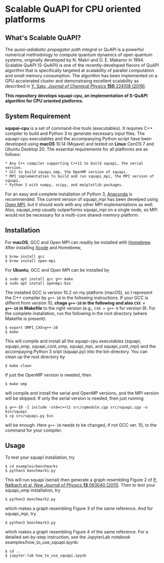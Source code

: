 # **Scalable QuAPI for CPU oriented platforms**

## What's Scalable QuAPI?
The *quasi-adiabatic propagator path integral* or QuAPI is a powerful numerical methodology to compute quantum dynamics of open quantum systems, originally developed by N. Makri and D. E. Makarov in 1994.
Scalable QuAPI (S-QuAPI) is one of the recently-developed flavors of QuAPI algorithm that is specifically targeted at scalability of parallel computation and small memory consumption.
The algorithm has been implemented on a GPU accelerated cluster and demonstraing excellent scalability as described in [Y. Sato, *Journal of Chemical Physics* **150** 224108 (2019)](http://aip.scitation.org/doi/10.1063/1.5100881).


**This repository develops squapi-cpu, an implementation of S-QuAPI algorithm for CPU oriented platforms.**


## System Requirement
**squpai-cpu** is a set of command-line tools (executables).
It requires C++ compiler to build and Python 3 to generate necessary input files.
The squapi-cpu executables and the accompanying Python script have been developed using **macOS** 10.14 (Mojave) and tested on **Linux** CenOS 7 and Ubuntu Desktop 20.
The essential requirements for all platforms are as follows:

    * Any C++ compiler supporting C++11 to build squapi, the serial version.  
    * GCC to build squapi_omp, the OpenMP version of squapi.  
    * MPI implementation to build and run squapi_mpi, the MPI version of squapi.   
    * Python 3 with numpy, scipy, and matplotlib packages.
For an easy and complete installation of Python 3, [Anaconda](https://www.anaconda.com/products/individual) is recommended.
The current version of squapi_mpi has been develped using [Open MPI](https://www.open-mpi.org/), but it should work with any other MPI implementations as well. 
Also, squapi_omp usually outperforms squapi_mpi on a single node, so MPI would not be necessary for a multi-core shared-memory platform. 

## Installation 
For **macOS**, GCC and Open MPI can readily be installed with [Homebrew](https://github.com/Homebrew).
After installing [Xcode](https://developer.apple.com/xcode/) and Homebrew, 

```
$ brew install gcc  
$ brew install open-mpi
```

For **Ubuntu**, GCC and Open MPI can be installed by 

```
$ sudo apt install gcc g++ make
$ sudo apt install openmpi-bin
```

The installed GCC is version 10.2 on my platform (macOS), so I represent the C++ compiler by ```g++-10``` in the following instructions. 
If your GCC is differnt from version 10, **chage ```g++-10``` in the following and also ```CXX = g++-10``` in Makefile** to the right version (e.g., ```CXX = g++-9``` for version 9). 
For the complete installation, run the following in the root directory (where Makefile is present):

```
$ export OMPI_CXX=g++-10
$ make
```
This will compile and install all the squapi-cpu executables (squapi, squapi_omp, squapi_cont_omp, squapi_mpi, and squapi_cont_mpi) and the accompaying Python 3 sript (squapi.py) into the bin directory. 
You can clean up the root directory by

```
$ make clean
```

If just the OpenMP version is needed, then 

```
$ make omp
```

will compile and install the serial and OpenMP versions, and the MPI version will be skipped.
If only the serial version is needed, then just running

```
$ g++-10 -I include -std=c++11 src/sqmodule.cpp src/squapi.cpp -o bin/squapi
$ cp src/squapi.py bin 
```

will be enough.
Here ```g++-10``` needs to be changed, if not GCC ver. 10, to the command for your compiler.




## Usage

To test your squapi installation, try 

```
$ cd examples/benchmarks
$ python3 benchmark1.py
```

This will run squapi (serial) then generate a graph resembling Figure 2 of [P. Nalbach et al, *New Journal of Physics* **13** 063040 (2011)](https://iopscience.iop.org/article/10.1088/1367-2630/13/6/063040).
Then to test your squapi_omp installation, try 

```
$ python3 benchmark2.py
```

which makes a graph resembling Figure 3 of the same reference.
And for squapi_mpi, try

```
$ python3 benchmark3.py
```

which makes a graph resembling Figure 4 of the same reference.
For a detailed set-by-step instruction, see the JupyterLab notebook examples/how_to_use_squapi.ipynb:

```
$ cd ..
$ jupyter-lab how_to_use_squapi.ipynb 
```
